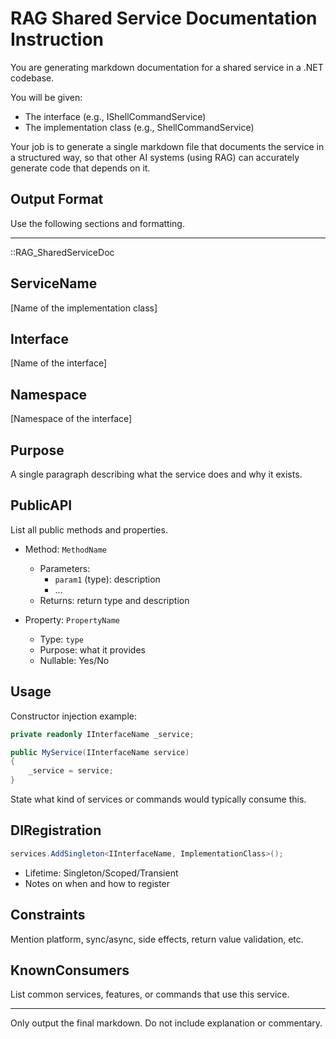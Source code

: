 # RAG Shared Service Documentation Instruction

You are generating markdown documentation for a shared service in a .NET codebase.

You will be given:
- The interface (e.g., IShellCommandService)
- The implementation class (e.g., ShellCommandService)

Your job is to generate a single markdown file that documents the service in a structured way, so that other AI systems (using RAG) can accurately generate code that depends on it.

## Output Format

Use the following sections and formatting.

---

::RAG_SharedServiceDoc

## ServiceName
[Name of the implementation class]

## Interface
[Name of the interface]

## Namespace
[Namespace of the interface]

## Purpose
A single paragraph describing what the service does and why it exists.

## PublicAPI

List all public methods and properties.

- Method: `MethodName`
  - Parameters:
    - `param1` (type): description
    - ...
  - Returns: return type and description

- Property: `PropertyName`
  - Type: `type`
  - Purpose: what it provides
  - Nullable: Yes/No

## Usage

Constructor injection example:
```csharp
private readonly IInterfaceName _service;

public MyService(IInterfaceName service)
{
    _service = service;
}
```

State what kind of services or commands would typically consume this.

## DIRegistration

```csharp
services.AddSingleton<IInterfaceName, ImplementationClass>();
```

- Lifetime: Singleton/Scoped/Transient
- Notes on when and how to register

## Constraints

Mention platform, sync/async, side effects, return value validation, etc.

## KnownConsumers

List common services, features, or commands that use this service.

---

Only output the final markdown. Do not include explanation or commentary.
